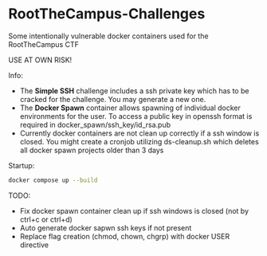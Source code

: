 # RootTheCampus-Challenges
Some intentionally vulnerable docker containers used for the RootTheCampus CTF

USE AT OWN RISK!

Info: 
* The **Simple SSH** challenge includes a ssh private key which has to be cracked for the challenge. You may generate a new one. 
* The **Docker Spawn** container allows spawning of individual docker environments for the user. To access a public key in openssh format is required in docker_spawn/ssh_key/id_rsa.pub
* Currently docker containers are not clean up correctly if a ssh window is closed. You might create a cronjob utilizing ds-cleanup.sh which deletes all docker spawn projects older than 3 days

Startup:
```sh
docker compose up --build
```

TODO:
* Fix docker spawn container clean up if ssh windows is closed (not by ctrl+c or ctrl+d)
* Auto generate docker sapwn ssh keys if not present
* Replace flag creation (chmod, chown, chgrp) with docker USER directive
